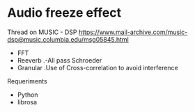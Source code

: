 # Audio freeze effect

Thread on MUSIC - DSP
https://www.mail-archive.com/music-dsp@music.columbia.edu/msg05845.html


- FFT
- Reeverb
.-All pass Schroeder 
- Granular
.Use of Cross-correlation to avoid interference


Requeriments 

- Python 
- librosa